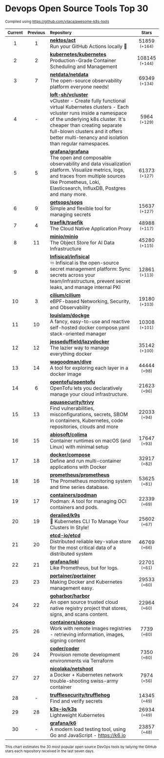 # Devops Open Source Tools Top 30
<sup>Compiled using https://github.com/vilaca/awesome-k8s-tools</sup>
<div align="center">

|<sub>Current</sub>|<sub>Previous</sub>|<sub>Repository</sub>|<sub>Stars</sub>|
|:---:|:---:|:---|:---:|
|1|1|[**nektos/act**](https://github.com/nektos/act)<br/>Run your GitHub Actions locally 🚀|51859 <sup>(+164)</sup>|
|2|2|[**kubernetes/kubernetes**](https://github.com/kubernetes/kubernetes)<br/>Production-Grade Container Scheduling and Management|108145 <sup>(+144)</sup>|
|3|7|[**netdata/netdata**](https://github.com/netdata/netdata)<br/>The open-source observability platform everyone needs!|69349 <sup>(+134)</sup>|
|4|-|[**loft-sh/vcluster**](https://github.com/loft-sh/vcluster)<br/>vCluster - Create fully functional virtual Kubernetes clusters - Each vcluster runs inside a namespace of the underlying k8s cluster. It's cheaper than creating separate full-blown clusters and it offers better multi-tenancy and isolation than regular namespaces.|5964 <sup>(+129)</sup>|
|5|5|[**grafana/grafana**](https://github.com/grafana/grafana)<br/>The open and composable observability and data visualization platform. Visualize metrics, logs, and traces from multiple sources like Prometheus, Loki, Elasticsearch, InfluxDB, Postgres and many more. |61373 <sup>(+127)</sup>|
|6|9|[**getsops/sops**](https://github.com/getsops/sops)<br/>Simple and flexible tool for managing secrets|15637 <sup>(+127)</sup>|
|7|4|[**traefik/traefik**](https://github.com/traefik/traefik)<br/>The Cloud Native Application Proxy|48988 <sup>(+117)</sup>|
|8|11|[**minio/minio**](https://github.com/minio/minio)<br/>The Object Store for AI Data Infrastructure|45280 <sup>(+115)</sup>|
|9|8|[**Infisical/infisical**](https://github.com/Infisical/infisical)<br/>♾ Infisical is the open-source secret management platform: Sync secrets across your team/infrastructure, prevent secret leaks, and manage internal PKI|12861 <sup>(+113)</sup>|
|10|3|[**cilium/cilium**](https://github.com/cilium/cilium)<br/>eBPF-based Networking, Security, and Observability|19180 <sup>(+103)</sup>|
|11|10|[**louislam/dockge**](https://github.com/louislam/dockge)<br/>A fancy, easy-to-use and reactive self-hosted docker compose.yaml stack-oriented manager|10308 <sup>(+101)</sup>|
|12|12|[**jesseduffield/lazydocker**](https://github.com/jesseduffield/lazydocker)<br/>The lazier way to manage everything docker|35142 <sup>(+100)</sup>|
|13|14|[**wagoodman/dive**](https://github.com/wagoodman/dive)<br/>A tool for exploring each layer in a docker image|44444 <sup>(+98)</sup>|
|14|6|[**opentofu/opentofu**](https://github.com/opentofu/opentofu)<br/>OpenTofu lets you declaratively manage your cloud infrastructure.|21623 <sup>(+96)</sup>|
|15|13|[**aquasecurity/trivy**](https://github.com/aquasecurity/trivy)<br/>Find vulnerabilities, misconfigurations, secrets, SBOM in containers, Kubernetes, code repositories, clouds and more|22033 <sup>(+94)</sup>|
|16|15|[**abiosoft/colima**](https://github.com/abiosoft/colima)<br/>Container runtimes on macOS (and Linux) with minimal setup|17647 <sup>(+93)</sup>|
|17|18|[**docker/compose**](https://github.com/docker/compose)<br/>Define and run multi-container applications with Docker|32917 <sup>(+82)</sup>|
|18|16|[**prometheus/prometheus**](https://github.com/prometheus/prometheus)<br/>The Prometheus monitoring system and time series database.|53625 <sup>(+81)</sup>|
|19|17|[**containers/podman**](https://github.com/containers/podman)<br/>Podman: A tool for managing OCI containers and pods.|22339 <sup>(+69)</sup>|
|20|19|[**derailed/k9s**](https://github.com/derailed/k9s)<br/>🐶 Kubernetes CLI To Manage Your Clusters In Style!|25602 <sup>(+67)</sup>|
|21|20|[**etcd-io/etcd**](https://github.com/etcd-io/etcd)<br/>Distributed reliable key-value store for the most critical data of a distributed system|46769 <sup>(+66)</sup>|
|22|21|[**grafana/loki**](https://github.com/grafana/loki)<br/>Like Prometheus, but for logs.|22701 <sup>(+61)</sup>|
|23|23|[**portainer/portainer**](https://github.com/portainer/portainer)<br/>Making Docker and Kubernetes management easy.|29533 <sup>(+60)</sup>|
|24|22|[**goharbor/harbor**](https://github.com/goharbor/harbor)<br/>An open source trusted cloud native registry project that stores, signs, and scans content.|22964 <sup>(+60)</sup>|
|25|26|[**containers/skopeo**](https://github.com/containers/skopeo)<br/>Work with remote images registries - retrieving information, images, signing content|7739 <sup>(+60)</sup>|
|26|24|[**coder/coder**](https://github.com/coder/coder)<br/>Provision remote development environments via Terraform|7350 <sup>(+60)</sup>|
|27|27|[**nicolaka/netshoot**](https://github.com/nicolaka/netshoot)<br/>a Docker + Kubernetes network trouble-shooting swiss-army container|7974 <sup>(+56)</sup>|
|28|-|[**trufflesecurity/trufflehog**](https://github.com/trufflesecurity/trufflehog)<br/>Find and verify secrets|14345 <sup>(+49)</sup>|
|29|28|[**k3s-io/k3s**](https://github.com/k3s-io/k3s)<br/>Lightweight Kubernetes|26934 <sup>(+49)</sup>|
|30|-|[**grafana/k6**](https://github.com/grafana/k6)<br/>A modern load testing tool, using Go and JavaScript - https://k6.io|23857 <sup>(+48)</sup>|


</div>

<sub>This chart estimates the 30 most popular open source DevOps tools by tallying the GitHub stars each repository received in the last seven days.</sub>
